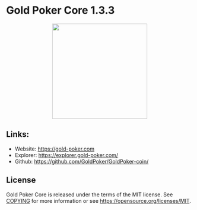 Gold Poker Core 1.3.3
=================================================

<p align="center">
  <img src="https://raw.githubusercontent.com/GoldPoker/GoldPoker-coin/master/doc/bitcoin_logo_doxygen.png" width="256" />
</p>


## Links:

- Website: https://gold-poker.com
- Explorer: https://explorer.gold-poker.com/
- Github: https://github.com/GoldPoker/GoldPoker-coin/


License
-------

Gold Poker Core is released under the terms of the MIT license. See [COPYING](COPYING) for more
information or see https://opensource.org/licenses/MIT.

